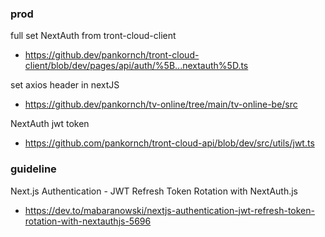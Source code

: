 ### prod

full set NextAuth from tront-cloud-client
- https://github.dev/pankornch/tront-cloud-client/blob/dev/pages/api/auth/%5B...nextauth%5D.ts

set axios header in nextJS
- https://github.dev/pankornch/tv-online/tree/main/tv-online-be/src

NextAuth jwt token
- https://github.com/pankornch/tront-cloud-api/blob/dev/src/utils/jwt.ts

### guideline

Next.js Authentication - JWT Refresh Token Rotation with NextAuth.js
- https://dev.to/mabaranowski/nextjs-authentication-jwt-refresh-token-rotation-with-nextauthjs-5696